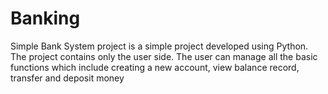 # Banking
Simple Bank System project is a simple project developed using Python. The project contains only the user side. The user can manage all the basic functions which include creating a new account, view balance record, transfer and deposit money  
